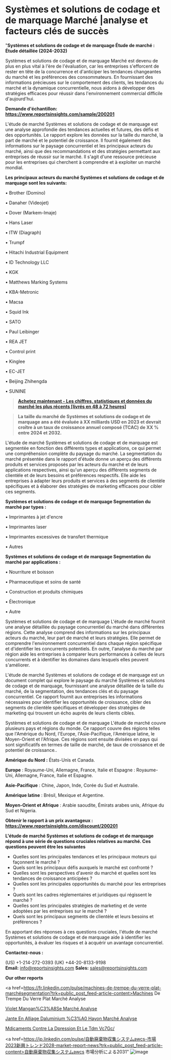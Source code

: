 # Systèmes et solutions de codage et de marquage Marché |analyse et facteurs clés de succès

"<strong>Systèmes et solutions de codage et de marquage Étude de marché : Étude détaillée (2024-2032)</strong>

Systèmes et solutions de codage et de marquage Marché est devenu de plus en plus vital à l'ère de l'évaluation, car les entreprises s'efforcent de rester en tête de la concurrence et d'anticiper les tendances changeantes du marché et les préférences des consommateurs. En fournissant des informations précieuses sur le comportement des clients, les tendances du marché et la dynamique concurrentielle, nous aidons à développer des stratégies efficaces pour réussir dans l'environnement commercial difficile d'aujourd'hui.

<strong>Demande d'échantillon: <a href=https://www.reportsinsights.com/sample/200201>https://www.reportsinsights.com/sample/200201</a></strong>

L'étude de marché Systèmes et solutions de codage et de marquage est une analyse approfondie des tendances actuelles et futures, des défis et des opportunités. Le rapport explore les données sur la taille du marché, la part de marché et le potentiel de croissance. Il fournit également des informations sur le paysage concurrentiel et les principaux acteurs du marché, ainsi que des recommandations et des stratégies permettant aux entreprises de réussir sur le marché. Il s'agit d'une ressource précieuse pour les entreprises qui cherchent à comprendre et à exploiter un marché mondial.

<strong>Les principaux acteurs du marché Systèmes et solutions de codage et de marquage sont les suivants:</strong>

• Brother (Domino)

• Danaher (Videojet)

• Dover (Markem-Imaje)

• Hans Laser

• ITW (Diagraph)

• Trumpf

• Hitachi Industrial Equipment

• ID Technology LLC

• KGK

• Matthews Marking Systems

• KBA-Metronic

• Macsa

• Squid Ink

• SATO

• Paul Leibinger

• REA JET

• Control print

• Kinglee

• EC-JET

• Beijing Zhihengda

• SUNINE
<blockquote><a href=https://www.reportsinsights.com/buynow/200201><span style=text-decoration: underline;><strong>Achetez maintenant - Les chiffres, statistiques et données du marché les plus récents [livrés en 48 à 72 heures]</strong></span></a></blockquote>
<blockquote><span style=text-decoration: underline;><strong>La taille du marché de Systèmes et solutions de codage et de marquage ans a été évaluée à XX milliards USD en 2023 et devrait croître à un taux de croissance annuel composé (TCAC) de XX % entre 2024 et 2032.</strong></span></blockquote>
L'étude de marché Systèmes et solutions de codage et de marquage est segmentée en fonction des différents types et applications, ce qui permet une compréhension complète du paysage du marché. La segmentation du marché présentée dans le rapport d'étude donne un aperçu des différents produits et services proposés par les acteurs du marché et de leurs applications respectives, ainsi qu'un aperçu des différents segments de clientèle et de leurs besoins et préférences respectifs. Elle aide les entreprises à adapter leurs produits et services à des segments de clientèle spécifiques et à élaborer des stratégies de marketing efficaces pour cibler ces segments.

<strong>Systèmes et solutions de codage et de marquage Segmentation du marché par types :</strong>

• Imprimantes à jet d'encre

• Imprimantes laser

• Imprimantes excessives de transfert thermique

• Autres

<strong>Systèmes et solutions de codage et de marquage Segmentation du marché par applications :</strong>

• Nourriture et boisson

• Pharmaceutique et soins de santé

• Construction et produits chimiques

• Électronique

• Autre

Systèmes et solutions de codage et de marquage L'étude de marché fournit une analyse détaillée du paysage concurrentiel du marché dans différentes régions. Cette analyse comprend des informations sur les principaux acteurs du marché, leur part de marché et leurs stratégies. Elle permet de comprendre l'environnement concurrentiel dans chaque région spécifique et d'identifier les concurrents potentiels. En outre, l'analyse du marché par région aide les entreprises à comparer leurs performances à celles de leurs concurrents et à identifier les domaines dans lesquels elles peuvent s'améliorer.

L'étude de marché Systèmes et solutions de codage et de marquage est un document complet qui explore le paysage du marché Systèmes et solutions de codage et de marquage, fournissant une analyse détaillée de la taille du marché, de la segmentation, des tendances clés et du paysage concurrentiel. Ce rapport fournit aux entreprises les informations nécessaires pour identifier les opportunités de croissance, cibler des segments de clientèle spécifiques et développer des stratégies de marketing qui trouvent un écho auprès de leurs clients cibles.

Systèmes et solutions de codage et de marquage L'étude de marché couvre plusieurs pays et régions du monde. Ce rapport couvre des régions telles que l'Amérique du Nord, l'Europe, l'Asie-Pacifique, l'Amérique latine, le Moyen-Orient et l'Afrique. Ces régions sont ensuite divisées en pays qui sont significatifs en termes de taille de marché, de taux de croissance et de potentiel de croissance..

<strong>Amérique du Nord :</strong> États-Unis et Canada.

<strong>Europe</strong> : Royaume-Uni, Allemagne, France, Italie et Espagne : Royaume-Uni, Allemagne, France, Italie et Espagne.

<strong>Asie-Pacifique</strong> : Chine, Japon, Inde, Corée du Sud et Australie.

<strong>Amérique latine</strong> : Brésil, Mexique et Argentine.

<strong>Moyen-Orient et Afrique</strong> : Arabie saoudite, Émirats arabes unis, Afrique du Sud et Nigeria.

<strong>Obtenir le rapport à un prix avantageux : <a href=https://www.reportsinsights.com/discount/200201>https://www.reportsinsights.com/discount/200201</a></strong>

<strong>L'étude de marché Systèmes et solutions de codage et de marquage répond à une série de questions cruciales relatives au marché. Ces questions peuvent être les suivantes</strong>
<ul>
  <li>Quelles sont les principales tendances et les principaux moteurs qui façonnent le marché ?</li>
  <li>Quels sont les principaux défis auxquels le marché est confronté ?</li>
  <li>Quelles sont les perspectives d'avenir du marché et quelles sont les tendances de croissance anticipées ?</li>
  <li>Quelles sont les principales opportunités du marché pour les entreprises ?</li>
  <li>Quels sont les cadres réglementaires et juridiques qui régissent le marché ?</li>
  <li>Quelles sont les principales stratégies de marketing et de vente adoptées par les entreprises sur le marché ?</li>
  <li>Quels sont les principaux segments de clientèle et leurs besoins et préférences ?</li>
</ul>
En apportant des réponses à ces questions cruciales, l'étude de marché Systèmes et solutions de codage et de marquage aide à identifier les opportunités, à évaluer les risques et à acquérir un avantage concurrentiel.

<strong>Contactez-nous :</strong>

(US) +1-214-272-0393
(UK) +44-20-8133-9198
<strong>Email:</strong> <a>info@reportsinsights.com</a>
<strong>Sales:</strong> <a>sales@reportsinsights.com</a>

<strong>Our other reports</strong>

<a href=https://fr.linkedin.com/pulse/machines-de-trempe-du-verre-plat-marchésegmentation?trk=public_post_feed-article-content>Machines De Trempe Du Verre Plat Marché Analyse</a>

<a href=https://www.linkedin.com/pulse/violet-mangan%C3%A8se-march%C3%A9-analyse-historique-xc1qf/>Violet Mangan%C3%A8Se Marché Analyse</a>

<a href=https://www.linkedin.com/pulse/jante-en-alliage-daluminium-%C3%A0-hayon-march%C3%A9s-perspectives-in00f/>Jante En Alliage Daluminium %C3%A0 Hayon Marché Analyse</a>

<a href=https://www.linkedin.com/pulse/m%C3%A9dicaments-contre-la-d%C3%A9pression-et-le-tdm-vc7gc/>Mdicaments Contre La Dpression Et Le Tdm Vc7Gc/</a>

<a href=https://jp.linkedin.com/pulse/自動廃棄物収集システムawcs-市場2023新興トレンド2028-market-report-news?trk=public_post_feed-article-content>自動廃棄物収集システムawcs 市場分析による2031</a>"
![image](https://github.com/daminid12/RImarketTech/assets/158430485/da6fc68f-fd19-4c4b-9f9a-b9c0b311a65e)
